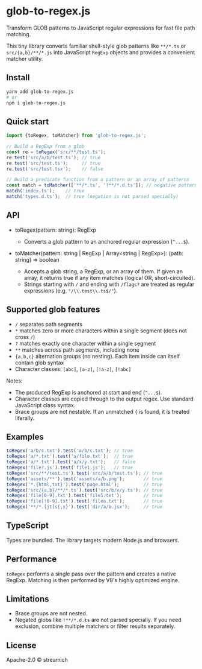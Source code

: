 # glob-to-regex.js

Transform GLOB patterns to JavaScript regular expressions for fast file path matching.

This tiny library converts familiar shell-style glob patterns like `**/*.ts` or `src/{a,b}/**/*.js` into JavaScript `RegExp` objects and provides a convenient matcher utility.

## Install

```bash
yarn add glob-to-regex.js
# or
npm i glob-to-regex.js
```

## Quick start

```ts
import {toRegex, toMatcher} from 'glob-to-regex.js';

// Build a RegExp from a glob
const re = toRegex('src/**/test.ts');
re.test('src/a/b/test.ts'); // true
re.test('src/test.ts');     // true
re.test('src/test.tsx');    // false

// Build a predicate function from a pattern or an array of patterns
const match = toMatcher(['**/*.ts', '!**/*.d.ts']); // negative patterns are not special; use a RegExp if needed
match('index.ts');    // true
match('types.d.ts');  // true (negation is not parsed specially)
```

## API

- toRegex(pattern: string): RegExp
	- Converts a glob pattern to an anchored regular expression (`^...$`).

- toMatcher(pattern: string | RegExp | Array<string | RegExp>): (path: string) => boolean
	- Accepts a glob string, a RegExp, or an array of them. If given an array, it returns true if any item matches (logical OR, short-circuited).
	- Strings starting with `/` and ending with `/flags?` are treated as regular expressions (e.g. `"/\\.test\\.ts$/"`).

## Supported glob features

- `/` separates path segments
- `*` matches zero or more characters within a single segment (does not cross `/`)
- `?` matches exactly one character within a single segment
- `**` matches across path segments, including none
- `{a,b,c}` alternation groups (no nesting). Each item inside can itself contain glob syntax
- Character classes: `[abc]`, `[a-z]`, `[!a-z]`, `[!abc]`

Notes:
- The produced RegExp is anchored at start and end (`^...$`).
- Character classes are copied through to the output regex. Use standard JavaScript class syntax.
- Brace groups are not nestable. If an unmatched `{` is found, it is treated literally.

## Examples

```ts
toRegex('a/b/c.txt').test('a/b/c.txt'); // true
toRegex('a/*.txt').test('a/file.txt');  // true
toRegex('a/*.txt').test('a/x/y.txt');   // false
toRegex('file?.js').test('file1.js');   // true
toRegex('src/**/test.ts').test('src/a/b/test.ts'); // true
toRegex('assets/**').test('assets/a/b.png');       // true
toRegex('*.{html,txt}').test('page.html');         // true
toRegex('src/{a,b}/**/*.ts').test('src/b/x/y.ts'); // true
toRegex('file[0-9].txt').test('file5.txt');        // true
toRegex('file[!0-9].txt').test('filea.txt');       // true
toRegex('**/*.[jt]s{,x}').test('dir/a/b.jsx');     // true
```

## TypeScript

Types are bundled. The library targets modern Node.js and browsers.

## Performance

`toRegex` performs a single pass over the pattern and creates a native RegExp. Matching is then performed by V8's highly optimized engine.

## Limitations

- Brace groups are not nested.
- Negated globs like `!**/*.d.ts` are not parsed specially. If you need exclusion, combine multiple matchers or filter results separately.

## License

Apache-2.0 © streamich

